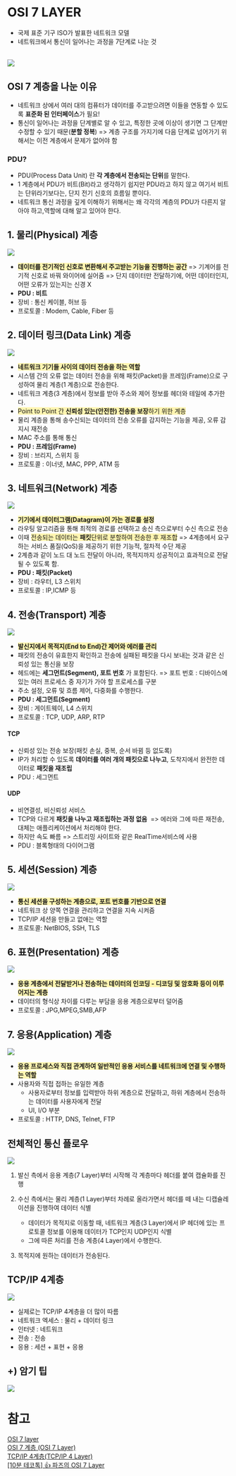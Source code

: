# OSI 7 LAYER
- 국제 표준 기구 ISO가 발표한 네트워크 모델
- 네트워크에서 통신이 일어나는 과정을 7단계로 나눈 것

<br>
<img src = "https://camo.githubusercontent.com/ad7d385b0fdce7183bc739b1c0dd2fc28a72e5207159001cb9e6785610d5131d/68747470733a2f2f73373238302e7063646e2e636f2f77702d636f6e74656e742f75706c6f6164732f323031382f30362f6f73692d6d6f64656c2d372d6c61796572732d312e706e67">

## OSI 7 계층을 나눈 이유
- 네트워크 상에서 여러 대의 컴퓨터가 데이터를 주고받으려면 이들을 연동할 수 있도록 **표준화 된 인터페이스**가 필요!
- 통신이 일어나는 과정을 단계별로 알 수 있고, 특정한 곳에 이상이 생기면 그 단계만 수정할 수 있기 때문(**분할 정복**)
=> 계층 구조를 가지기에 다음 단계로 넘어가기 위해서는 이전 계층에서 문제가 없어야 함

### PDU?
- PDU(Process Data Unit) 란 **각 계층에서 전송되는 단위**를 말한다.
- 1 계층에서 PDU가 비트(Bit)라고 생각하기 쉽지만 PDU라고 하지 않고 여기서 비트는 단위라기보다는, 단지 전기 신호의 흐름일 뿐이다.
- 네트워크 통신 과정을 깊게 이해하기 위해서는 왜 각각의 계층의 PDU가 다른지 알아야 하고,역할에 대해 알고 있어야 한다.


## 1. 물리(Physical) 계층
<img src = "https://img1.daumcdn.net/thumb/R1280x0/?scode=mtistory2&fname=https%3A%2F%2Fblog.kakaocdn.net%2Fdn%2FqeXJk%2FbtrD19TmojQ%2FFAK8VVKwhgBSlauKkYofk1%2Fimg.png">
<br>

- <span style='background-color: #fff5b1'>**데이터를 전기적인 신호로 변환해서 주고받는 기능을 진행하는 공간**</span>
=> 기계어를 전기적 신호로 바꿔 와이어에 실어줌
=> 단지 데이터만 전달하기에, 어떤 데이터인지, 어떤 오류가 있는지는 신경 X
- **PDU : 비트**
- 장비 : 통신 케이블, 허브 등
- 프로토콜 : Modem, Cable, Fiber 등


## 2. 데이터 링크(Data Link) 계층
<img src = "https://img1.daumcdn.net/thumb/R1280x0/?scode=mtistory2&fname=https%3A%2F%2Fblog.kakaocdn.net%2Fdn%2FcedrlS%2FbtrD1tXvqHh%2FhOkxUgU1Qhr0RDNC6VlVx1%2Fimg.png">

- <span style='background-color: #fff5b1'>**네트워크 기기들 사이의 데이터 전송을 하는 역할**</span>
- 시스템 간의 오류 없는 데이터 전송을 위해 패킷(Packet)을 프레임(Frame)으로 구성하여 물리 계층(1 계층)으로 전송한다.
- 네트워크 계층(3 계층)에서 정보를 받아 주소와 제어 정보를 헤더와 테일에 추가한다.
- <span style='background-color: #fff5b1'> Point to Point 간 **신뢰성 있는(안전한) 전송을 보장**하기 위한 계층</span>
- 물리 계층을 통해 송수신되는 데이터의 전송 오류를 감지하는 기능을 제공, 오류 감지시 재전송
- MAC 주소를 통해 통신
- **PDU : 프레임(Frame)**
- 장비 : 브리지, 스위치 등
- 프로토콜 : 이너넷, MAC, PPP, ATM 등

## 3. 네트워크(Network) 계층
<img src = "https://img1.daumcdn.net/thumb/R1280x0/?scode=mtistory2&fname=https%3A%2F%2Fblog.kakaocdn.net%2Fdn%2FNR9Ge%2FbtrD8MPHiQ0%2FkqBNBNRmKWf6Kwdil4mi71%2Fimg.png">

- <span style='background-color: #fff5b1'>**기기에서 데이터그램(Datagram)이 가는 경로를 설정**</span>
- 라우팅 알고리즘을 통해 최적의 경로를 선택하고 송신 측으로부터 수신 측으로 전송
- 이때 <span style='background-color: #fff5b1'>전송되는 데이터는 **패킷**단위로 분할하여 전송한 후 재조합</span>
=> 4계층에서 요구하는 서비스 품질(QoS)을 제공하기 위한 기능적, 절차적 수단 제공
- 2계층과 같이 노드 대 노드 전달이 아니라, 목적지까지 성공적이고 효과적으로 전달될 수 있도록 함.
- **PDU : 패킷(Packet)**
- 장비 : 라우터, L3 스위치
- 프로토콜 : IP,ICMP 등

## 4. 전송(Transport) 계층

<img src = "https://img1.daumcdn.net/thumb/R1280x0/?scode=mtistory2&fname=https%3A%2F%2Fblog.kakaocdn.net%2Fdn%2FoQpWd%2FbtrD5R5gZOF%2FUnuAxRirD1tiZcqEKuSUj1%2Fimg.png">

- <span style='background-color: #fff5b1'>**발신지에서 목적지(End to End)간 제어와 에러를 관리**</span>
- 패킷의 전송이 유효한지 확인하고 전송에 실패된 패킷을  다시 보내는 것과 같은 신뢰성 있는 통신을 보장
- 헤드에는 **세그먼트(Segment), 포트 번호** 가 포함된다. 
=> 포트 번호 : 디바이스에 있는 여러 프로세스 중 자기가 가야 할 프로세스를 구분
- 주소 설정, 오류 및 흐름 제어, 다중화를 수행한다.
- **PDU : 세그먼트(Segment)**
- 장비 : 게이트웨이, L4 스위치
- 프로토콜 : TCP, UDP, ARP, RTP

#### TCP
- 신뢰성 있는 전송 보장(패킷 손실, 중복, 순서 바뀜 등 없도록)
- IP가 처리할 수 있도록 **데이터를 여러 개의 패킷으로 나누고**, 도착지에서 완전한 데이터로 **패킷을 재조립**
- PDU : 세그먼트

#### UDP
- 비연결성, 비신뢰성 서비스
- TCP와 다르게 **패킷을 나누고 재조립하는 과정 없음**
 => 에러와 그에 따른 재전송, 대체는 애플리케이션에서 처리해야 한다.
- 하지만 속도 빠름
=> 스트리밍 사이트와 같은 RealTime서비스에 사용
- PDU : 블록형태의 다이어그램

## 5. 세션(Session) 계층
<img src = "https://img1.daumcdn.net/thumb/R1280x0/?scode=mtistory2&fname=https%3A%2F%2Fblog.kakaocdn.net%2Fdn%2Fdz1Eix%2FbtrD9F3TOJl%2FSVMQIgJmLDK3J7yUpeSiFK%2Fimg.png">

- <span style='background-color: #fff5b1'>**통신 세션을 구성하는 계층으로, 포트 번호를 기반으로 연결**</span>
- 네트워크 상 양쪽 연결을 관리하고 연결을 지속 시켜줌
-  TCP/IP 세션을 만들고 없애는 역할
- 프로토콜: NetBIOS, SSH, TLS

## 6. 표현(Presentation) 계층

<img src = "https://img1.daumcdn.net/thumb/R1280x0/?scode=mtistory2&fname=https%3A%2F%2Fblog.kakaocdn.net%2Fdn%2Fn2Uho%2FbtrD2IH47et%2FQpbPHsQRxlhXdQTkKNdDRK%2Fimg.png">

- <span style='background-color: #fff5b1'>**응용 계층에서 전달받거나 전송하는 데이터의 인코딩 - 디코딩 및 암호화 등이 이루어지는 계층**</span>
- 데이터의 형식상 차이를 다루는 부담을 응용 계층으로부터 덜어줌
- 프로토콜 : JPG,MPEG,SMB,AFP

## 7. 응용(Application) 계층

<img src = "https://img1.daumcdn.net/thumb/R1280x0/?scode=mtistory2&fname=https%3A%2F%2Fblog.kakaocdn.net%2Fdn%2FeTEj5v%2FbtrD6xFx2fb%2FgJtnwbky9prdKQG2ZHOJDK%2Fimg.png">

- <span style='background-color: #fff5b1'>**응용 프로세스와 직접 관계하여 일반적인 응용 서비스를 네트워크에 연결 및 수행하는 역할**</span>
- 사용자와 직접 접하는 유일한 계층
    - 사용자로부터 정보를 입력받아 하위 계층으로 전달하고, 하위 계층에서 전송하는 데이터를 사용자에게 전달
    - UI, I/O 부분
- 프로토콜 : HTTP, DNS, Telnet, FTP


## 전체적인 통신 플로우
<img src = "https://img1.daumcdn.net/thumb/R1280x0/?scode=mtistory2&fname=https%3A%2F%2Fblog.kakaocdn.net%2Fdn%2FcrYJdq%2FbtrD6yRXRGA%2F5I06bKoUqZeJXqABcwIHkk%2Fimg.jpg">

1. 발신 측에서 응용 계층(7 Layer)부터 시작해 각 계층마다 헤더를 붙여 캡슐화를 진행
2. 수신 측에서는 물리 계층(1 Layer)부터 차례로 올라가면서 헤더를 떼 내는 디캡슐레이션을 진행하여 데이터 식별

    - 데이터가 목적지로 이동할 때, 네트워크 계층(3 Layer)에서 IP 헤더에 있는 프로토콜 정보를 이용해 데이터가 TCP인지 UDP인지 식별
    - 그에 따른 처리를 전송 계층(4 Layer)에서 수행한다.


3. 목적지에 원하는 데이터가 전송된다.

## TCP/IP 4계층
<img src = "https://img1.daumcdn.net/thumb/R1280x0/?scode=mtistory2&fname=https%3A%2F%2Ft1.daumcdn.net%2Fcfile%2Ftistory%2F213F623C566BAE253B">

- 실제로는 TCP/IP 4계층을 더 많이 따름
- 네트워크 엑세스 : 물리 + 데이터 링크
- 인터넷 : 네트워크
- 전송 : 전송
- 응용 : 세션 + 표현 + 응용

## +) 암기 팁
<img src = "https://github.com/ssafy-tech-concert/ssafy-tech-concert/raw/master/images/tip.jpg">






# 참고
[OSI 7 layer](https://github.com/ssafy-tech-concert/ssafy-tech-concert/blob/master/Computer-Science/OSI%207%20layer.md)
<br>
[OSI 7 계층 (OSI 7 Layer)](https://backendcode.tistory.com/167)
<br>
[TCP/IP 4계층(TCP/IP 4 Layer)](https://hahahoho5915.tistory.com/15)
<br>
[[10분 테코톡] 👍 파즈의 OSI 7 Layer](https://www.youtube.com/watch?v=Fl_PSiIwtEo)
